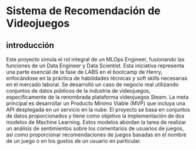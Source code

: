 # Sistema de Recomendación de Videojuegos

## introducción

Este proyecto simula el rol integral de un MLOps Engineer, fusionando las funciones de un Data Engineer y Data Scientist. Esta iniciativa representa una parte esencial de la fase de LABS en el bootcamp de Henry, enfocándose en la práctica de habilidades técnicas y soft skills necesarias en el mercado laboral. Se desarrolló un caso de negocio real utilizando conjuntos de datos públicos de la industria de videojuegos, específicamente de la renombrada plataforma videojuegos Steam. La meta principal es desarrollar un Producto Mínimo Viable (MVP) que incluya una API desplegada en un servicio en la nube. El proyecto se basa en conjuntos de datos proporcionados y tiene como objetivo la implementación de dos modelos de Machine Learning. Estos modelos abordan la tarea de realizar un análisis de sentimientos sobre los comentarios de usuarios de juegos, así como proporcionar recomendaciones de juegos basadas en el nombre de un juego o en los gustos de un usuario en particular.
